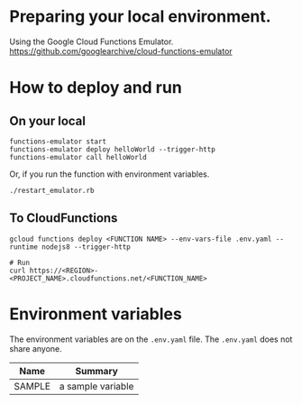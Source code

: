 # Preparing your local environment.

Using the Google Cloud Functions Emulator.
https://github.com/googlearchive/cloud-functions-emulator

# How to deploy and run
## On your local

```
functions-emulator start
functions-emulator deploy helloWorld --trigger-http
functions-emulator call helloWorld
```

Or, if you run the function with environment variables.

```
./restart_emulator.rb
```

## To CloudFunctions

```
gcloud functions deploy <FUNCTION NAME> --env-vars-file .env.yaml --runtime nodejs8 --trigger-http

# Run
curl https://<REGION>-<PROJECT_NAME>.cloudfunctions.net/<FUNCTION_NAME>
```

# Environment variables

The environment variables are on the `.env.yaml` file.
The `.env.yaml` does not share anyone.

| Name | Summary |
| --- | --- |
| SAMPLE | a sample variable |
